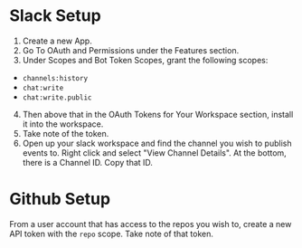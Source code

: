 # 

# Slack Setup

1. Create a new App.
2. Go To OAuth and Permissions under the Features section.
3. Under Scopes and Bot Token Scopes, grant the following scopes:

- `channels:history`
- `chat:write`
- `chat:write.public`

4. Then above that in the OAuth Tokens for Your Workspace section, install it
   into the workspace.
5. Take note of the token.
6. Open up your slack workspace and find the channel you wish to publish events
   to. Right click and select "View Channel Details". At the bottom, there is
   a Channel ID. Copy that ID.

# Github Setup

From a user account that has access to the repos you wish to, create a new
API token with the `repo` scope. Take note of that token.
